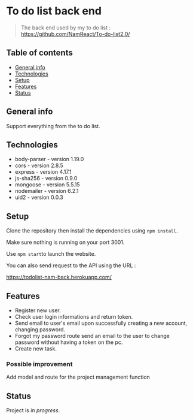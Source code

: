 # To do list back end

> The back end used by my to do list :
> https://github.com/NamReact/To-do-list2.0/

## Table of contents

- [General info](#general-info)
- [Technologies](#technologies)
- [Setup](#setup)
- [Features](#features)
- [Status](#status)

## General info

Support everything from the to do list.

## Technologies

- body-parser - version 1.19.0
- cors - version 2.8.5
- express - version 4.17.1
- js-sha256 - version 0.9.0
- mongoose - version 5.5.15
- nodemailer - version 6.2.1
- uid2 - version 0.0.3

## Setup

Clone the repository then install the dependencies using `npm install`.

Make sure nothing is running on your port 3001.

Use `npm start`to launch the website.

You can also send request to the API using the URL :

https://todolist-nam-back.herokuapp.com/

## Features

- Register new user.
- Check user login informations and return token.
- Send email to user's email upon successfully creating a new account, changing password.
- Forgot my password route send an email to the user to change password without having a token on the pc.
- Create new task.

### Possible improvement

Add model and route for the project management function

## Status

Project is _in progress_.
